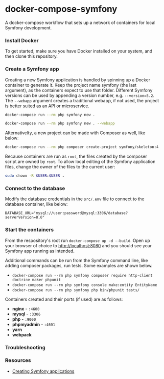 # docker-compose-symfony

A docker-compose workflow that sets up a network of containers for local Symfony development.

### Install Docker

To get started, make sure you have Docker installed on your system, and then clone this repository.

### Create a Symfony app

Creating a new Symfony application is handled by spinning up a Docker container to generate it.
Keep the project name symfony (the last argument), as the containers expect to use that folder.
Different Symfony versions can be used by appending a version number, e.g. `--version=5.2`.
The `--webapp` argument creates a traditional webapp, if not used, the project is better suited as an API or microservice.

``` sh
docker-compose run --rm php symfony new .
```
``` sh
docker-compose run --rm php symfony new . --webapp
```

Alternativelty, a new project can be made with Composer as well, like below:

``` sh
docker-compose run --rm php composer create-project symfony/skeleton:4.3.99 .
```

Because containers are run as `root`, the files created by  the composer script are owned by `root`. To allow local editing of the Symfony application files, change the owner of the files to the current user:
``` sh
sudo chown -R $USER:$USER .
```

### Connect to the database

Modify the database credentials in the `src/.env` file to connect to the database container, like below:
```
DATABASE_URL="mysql://user:password@mysql:3306/database?serverVersion=8.0"
```

### Start the containers

From the respository's root run `docker-compose up -d --build`. Open up your browser of choice to [http://localhost:8080](http://localhost:8080) and you should see your Symfony app running as intended.

Additional commands can be run from the Symfony command line, like adding composer packages, run tests. Some examples are shown below.

- `docker-compose run --rm php symfony composer require http-client doctrine maker phpunit`
- `docker-compose run --rm php symfony console make:entity EntityName`
- `docker-compose run --rm php symfony php bin/phpunit tests/`

Containers created and their ports (if used) are as follows:

- **nginx** - `:4600`
- **mysql** - `:3306`
- **php** - `:9000`
- **phpmyadmin** - `:4601`
- **yarn**
- **webpack**

### Troubleshooting

<!-- The following issues have occurred: -->

### Resources

- [Creating Symfony applications](https://symfony.com/doc/current/setup.html#creating-symfony-applications)
